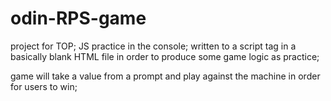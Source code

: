 # odin-RPS-game

project for TOP;
JS practice in the console;
written to a script tag in a basically blank HTML file in order to produce some game logic as practice;

game will take a value from a prompt and play against the machine in order for users to win;
